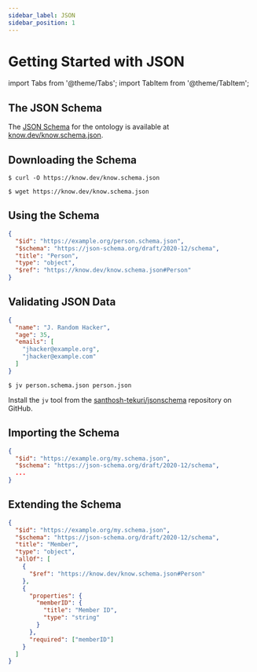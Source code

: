 ```yaml
---
sidebar_label: JSON
sidebar_position: 1
---
```


# Getting Started with JSON

import Tabs from '@theme/Tabs';
import TabItem from '@theme/TabItem';

## The JSON Schema

The [JSON Schema] for the ontology is available at
[know.dev/know.schema.json](https://know.dev/know.schema.json).

## Downloading the Schema

<Tabs>
<TabItem value="curl" label="curl">

```curl
$ curl -O https://know.dev/know.schema.json
```

</TabItem>
<TabItem value="wget" label="wget">

```wget
$ wget https://know.dev/know.schema.json
```

</TabItem>
</Tabs>

## Using the Schema

```json title="person.schema.json"
{
  "$id": "https://example.org/person.schema.json",
  "$schema": "https://json-schema.org/draft/2020-12/schema",
  "title": "Person",
  "type": "object",
  "$ref": "https://know.dev/know.schema.json#Person"
}
```

## Validating JSON Data

```json title="person.json"
{
  "name": "J. Random Hacker",
  "age": 35,
  "emails": [
    "jhacker@example.org",
    "jhacker@example.com"
  ]
}
```

<Tabs>
<TabItem value="jv" label="jv">

```console
$ jv person.schema.json person.json
```

Install the `jv` tool from the
[santhosh-tekuri/jsonschema](https://github.com/santhosh-tekuri/jsonschema)
repository on GitHub.

</TabItem>
</Tabs>

## Importing the Schema

```json title="my_schema.json"
{
  "$id": "https://example.org/my.schema.json",
  "$schema": "https://json-schema.org/draft/2020-12/schema",
  ...
}
```

## Extending the Schema

```json title="my_schema.json"
{
  "$id": "https://example.org/my.schema.json",
  "$schema": "https://json-schema.org/draft/2020-12/schema",
  "title": "Member",
  "type": "object",
  "allOf": [
    {
      "$ref": "https://know.dev/know.schema.json#Person"
    },
    {
      "properties": {
        "memberID": {
          "title": "Member ID",
          "type": "string"
        }
      },
      "required": ["memberID"]
    }
  ]
}
```

[JSON Schema]: https://json-schema.org
